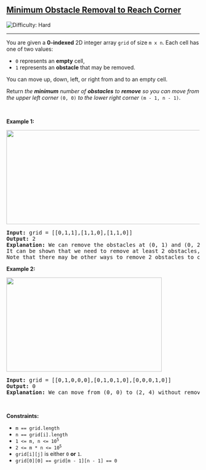 <h2><a href="https://leetcode.com/problems/minimum-obstacle-removal-to-reach-corner">Minimum Obstacle Removal to Reach Corner</a></h2> <img src='https://img.shields.io/badge/Difficulty-Hard-red' alt='Difficulty: Hard' /><hr><p>You are given a <strong>0-indexed</strong> 2D integer array <code>grid</code> of size <code>m x n</code>. Each cell has one of two values:</p>

<ul>
	<li><code>0</code> represents an <strong>empty</strong> cell,</li>
	<li><code>1</code> represents an <strong>obstacle</strong> that may be removed.</li>
</ul>

<p>You can move up, down, left, or right from and to an empty cell.</p>

<p>Return <em>the <strong>minimum</strong> number of <strong>obstacles</strong> to <strong>remove</strong> so you can move from the upper left corner </em><code>(0, 0)</code><em> to the lower right corner </em><code>(m - 1, n - 1)</code>.</p>

<p>&nbsp;</p>
<p><strong class="example">Example 1:</strong></p>
<img alt="" src="https://assets.leetcode.com/uploads/2022/04/06/example1drawio-1.png" style="width: 605px; height: 246px;" />
<pre>
<strong>Input:</strong> grid = [[0,1,1],[1,1,0],[1,1,0]]
<strong>Output:</strong> 2
<strong>Explanation:</strong> We can remove the obstacles at (0, 1) and (0, 2) to create a path from (0, 0) to (2, 2).
It can be shown that we need to remove at least 2 obstacles, so we return 2.
Note that there may be other ways to remove 2 obstacles to create a path.
</pre>

<p><strong class="example">Example 2:</strong></p>
<img alt="" src="https://assets.leetcode.com/uploads/2022/04/06/example1drawio.png" style="width: 405px; height: 246px;" />
<pre>
<strong>Input:</strong> grid = [[0,1,0,0,0],[0,1,0,1,0],[0,0,0,1,0]]
<strong>Output:</strong> 0
<strong>Explanation:</strong> We can move from (0, 0) to (2, 4) without removing any obstacles, so we return 0.
</pre>

<p>&nbsp;</p>
<p><strong>Constraints:</strong></p>

<ul>
	<li><code>m == grid.length</code></li>
	<li><code>n == grid[i].length</code></li>
	<li><code>1 &lt;= m, n &lt;= 10<sup>5</sup></code></li>
	<li><code>2 &lt;= m * n &lt;= 10<sup>5</sup></code></li>
	<li><code>grid[i][j]</code> is either <code>0</code> <strong>or</strong> <code>1</code>.</li>
	<li><code>grid[0][0] == grid[m - 1][n - 1] == 0</code></li>
</ul>
